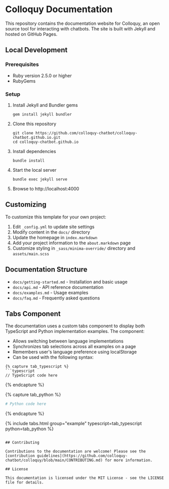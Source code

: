 # Colloquy Documentation

This repository contains the documentation website for Colloquy, an open source tool for interacting with chatbots. The site is built with Jekyll and hosted on GitHub Pages.

## Local Development

### Prerequisites

- Ruby version 2.5.0 or higher
- RubyGems

### Setup

1. Install Jekyll and Bundler gems
   ```
   gem install jekyll bundler
   ```

2. Clone this repository
   ```
   git clone https://github.com/colloquy-chatbot/colloquy-chatbot.github.io.git
   cd colloquy-chatbot.github.io
   ```

3. Install dependencies
   ```
   bundle install
   ```

4. Start the local server
   ```
   bundle exec jekyll serve
   ```

5. Browse to http://localhost:4000

## Customizing

To customize this template for your own project:

1. Edit `_config.yml` to update site settings
2. Modify content in the `docs/` directory
3. Update the homepage in `index.markdown`
4. Add your project information to the `about.markdown` page
5. Customize styling in `_sass/minima-override/` directory and `assets/main.scss`

## Documentation Structure

- `docs/getting-started.md` - Installation and basic usage
- `docs/api.md` - API reference documentation
- `docs/examples.md` - Usage examples
- `docs/faq.md` - Frequently asked questions

## Tabs Component

The documentation uses a custom tabs component to display both TypeScript and Python implementation examples. The component:

- Allows switching between language implementations
- Synchronizes tab selections across all examples on a page
- Remembers user's language preference using localStorage
- Can be used with the following syntax:

```liquid
{% capture tab_typescript %}
```typescript
// TypeScript code here
```
{% endcapture %}

{% capture tab_python %}
```python
# Python code here
```
{% endcapture %}

{% include tabs.html group="example" typescript=tab_typescript python=tab_python %}
```

## Contributing

Contributions to the documentation are welcome! Please see the [contribution guidelines](https://github.com/colloquy-chatbot/colloquy/blob/main/CONTRIBUTING.md) for more information.

## License

This documentation is licensed under the MIT License - see the LICENSE file for details.
